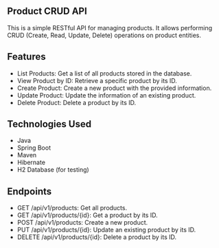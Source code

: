 
## Product CRUD API

This is a simple RESTful API for managing products. 
It allows performing CRUD (Create, Read, Update, Delete) operations on product entities.

## Features
- List Products: Get a list of all products stored in the database.
- View Product by ID: Retrieve a specific product by its ID.
- Create Product: Create a new product with the provided information.
- Update Product: Update the information of an existing product.
- Delete Product: Delete a product by its ID.
  
## Technologies Used
- Java
- Spring Boot
- Maven
- Hibernate
- H2 Database (for testing)

## Endpoints
- GET /api/v1/products: Get all products.
- GET /api/v1/products/{id}: Get a product by its ID.
- POST /api/v1/products: Create a new product.
- PUT /api/v1/products/{id}: Update an existing product by its ID.
- DELETE /api/v1/products/{id}: Delete a product by its ID.
